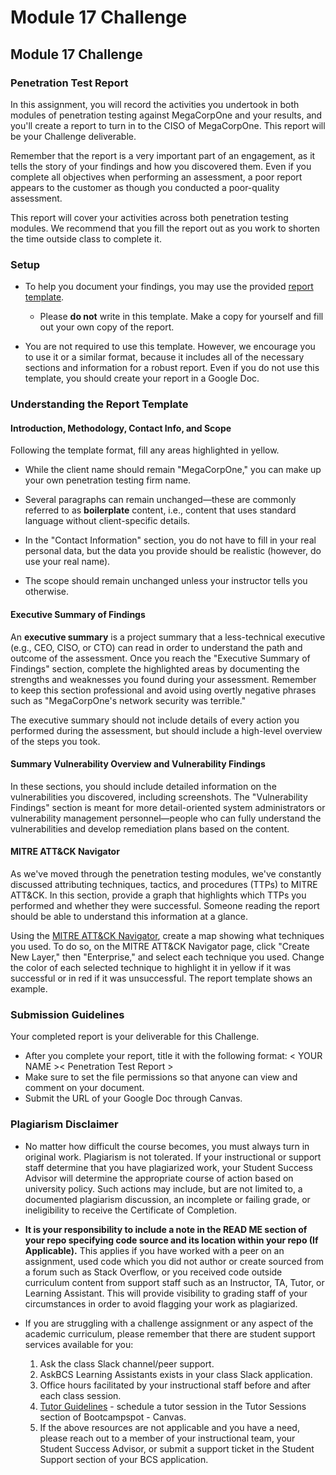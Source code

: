 # Module 17 Challenge

## Module 17 Challenge <assignment>

### Penetration Test Report

In this assignment, you will record the activities you undertook in both modules of penetration testing against MegaCorpOne and your results, and you'll create a report to turn in to the CISO of MegaCorpOne. This report will be your Challenge deliverable. 

Remember that the report is a very important part of an engagement, as it tells the story of your findings and how you discovered them. Even if you complete all objectives when performing an assessment, a poor report appears to the customer as though you conducted a poor-quality assessment. 

This report will cover your activities across both penetration testing modules. We recommend that you fill the report out as you work to shorten the time outside class to complete it.

### Setup 

- To help you document your findings, you may use the provided [report template](https://docs.google.com/document/d/1wDIaTVbfBMQyhqnYpsTeAEPFpNj3eTDTnXDg1l8D1x0/copy).

	- Please **do not** write in this template. Make a copy for yourself and fill out your own copy of the report. 

- You are not required to use this template. However, we encourage you to use it or a similar format, because it includes all of the necessary sections and information for a robust report. Even if you do not use this template, you should create your report in a Google Doc.

### Understanding the Report Template
 
#### Introduction, Methodology, Contact Info, and Scope

Following the template format, fill any areas highlighted in yellow. 

- While the client name should remain "MegaCorpOne," you can make up your own penetration testing firm name. 

- Several paragraphs can remain unchanged&mdash;these are commonly referred to as **boilerplate** content, i.e., content that uses standard language without client-specific details. 

- In the "Contact Information" section, you do not have to fill in your real personal data, but the data you provide should be realistic (however, do use your real name). 

- The scope should remain unchanged unless your instructor tells you otherwise.

#### Executive Summary of Findings

An **executive summary** is a project summary that a less-technical executive (e.g., CEO, CISO, or CTO) can read in order to understand the path and outcome of the assessment. Once you reach the "Executive Summary of Findings" section, complete the highlighted areas by documenting the strengths and weaknesses you found during your assessment. Remember to keep this section professional and avoid using overtly negative phrases such as "MegaCorpOne's network security was terrible."

The executive summary should not include details of every action you performed during the assessment, but should include a high-level overview of the steps you took.

#### Summary Vulnerability Overview and Vulnerability Findings

In these sections, you should include detailed information on the vulnerabilities you discovered, including screenshots. The "Vulnerability Findings" section is meant for more detail-oriented system administrators or vulnerability management personnel&mdash;people who can fully understand the vulnerabilities and develop remediation plans based on the content.

#### MITRE ATT&CK Navigator

As we've moved through the penetration testing modules, we've constantly discussed attributing techniques, tactics, and procedures (TTPs) to MITRE ATT&CK. In this section, provide a graph that highlights which TTPs you performed and whether they were successful. Someone reading the report should be able to understand this information at a glance.

Using the [MITRE ATT&CK Navigator](https://mitre-attack.github.io/attack-navigator/), create a map showing what techniques you used. To do so, on the MITRE ATT&CK Navigator page, click "Create New Layer," then "Enterprise," and select each technique you used. Change the color of each selected technique to highlight it in yellow if it was successful or in red if it was unsuccessful. The report template shows an example.

### Submission Guidelines

Your completed report is your deliverable for this Challenge. 

* After you complete your report, title it with the following format: < YOUR NAME >< Penetration Test Report >
* Make sure to set the file permissions so that anyone can view and comment on your document.
* Submit the URL of your Google Doc through Canvas.

### Plagiarism Disclaimer
* No matter how difficult the course becomes, you must always turn in original work. Plagiarism is not tolerated. If your instructional or support staff determine that you have plagiarized work, your Student Success Advisor will determine the appropriate course of action based on university policy. Such actions may include, but are not limited to, a documented plagiarism discussion, an incomplete or failing grade, or ineligibility to receive the Certificate of Completion.

* __It is your responsibility to include a note in the READ ME section of your repo specifying code source and its location within your repo (If Applicable).__ This applies if you have worked with a peer on an assignment, used code which you did not author or create sourced from a forum such as Stack Overflow, or you received code outside curriculum content from support staff such as an Instructor, TA, Tutor, or Learning Assistant. This will provide visibility to grading staff of your circumstances in order to avoid flagging your work as plagiarized.

* If you are struggling with a challenge assignment or any aspect of the academic curriculum, please remember that there are student support services available for you:
    1. Ask the class Slack channel/peer support.
    2. AskBCS Learning Assistants exists in your class Slack application.
    3. Office hours facilitated by your instructional staff before and after each class session.
    4. [Tutor Guidelines](https://docs.google.com/document/d/1hTldEfWhX21B_Vz9ZentkPeziu4pPfnwiZbwQB27E90/edit#heading=h.sv8pplcsduz4) - schedule a tutor session in the Tutor Sessions section of Bootcampspot - Canvas.
    5. If the above resources are not applicable and you have a need, please reach out to a member of your instructional         team, your Student Success Advisor, or submit a support ticket in the Student Support section of your BCS application. 
